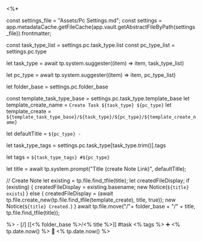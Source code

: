 <%*

const settings_file = "Assets/Pc Settings.md";
const settings = app.metadataCache.getFileCache(app.vault.getAbstractFileByPath(settings_file)).frontmatter;

const task_type_list = settings.pc.task_type.list
const pc_type_list = settings.pc.type

let task_type = await tp.system.suggester((item) => item, task_type_list)

let pc_type = await tp.system.suggester((item) => item, pc_type_list)


let folder_base = settings.pc.folder_base

const template_task_type_base = settings.pc.task_type.template_base
let template_create_name = `Create Task ${task_type} ${pc_type}`
let template_create = `${template_task_type_base}/${task_type}/${pc_type}/${template_create_name}`

let defaultTitle = `${pc_type} - `

let task_type_tags = settings.pc.task_type[task_type.trim()].tags

let tags = `${task_type_tags} #${pc_type}`

let title = await tp.system.prompt("Title (create Note Link)", defaultTitle);

// Create Note
let existing = tp.file.find_tfile(title);
let createdFileDisplay;
if (existing) {
  createdFileDisplay = existing.basename;
  new Notice(`${title} exists`)
} else {
  createdFileDisplay = (await tp.file.create_new(tp.file.find_tfile(template_create), title, true));
  new Notice(`${title} Created.`)
}
await tp.file.move("/"+ folder_base + "/" + title, tp.file.find_tfile(title));

%>   - [/] [[<% folder_base %>/<% title %>]]  #task  <% tags %>    ➕ <% tp.date.now() %> 🛫 <% tp.date.now() %>